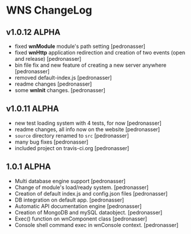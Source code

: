 WNS ChangeLog
========

## v1.0.12 ALPHA
- fixed **wnModule** module's path setting [pedronasser]
- fixed **wnHttp** application redirection and creation of two events (open and release) [pedronasser]
- bin file fix and new feature of creating a new server anywhere [pedronasser]
- removed default-index.js [pedronasser]
- readme changes [pedronasser]
- some **wnInit** changes. [pedronasser]

## v1.0.11 ALPHA
- new test loading system with 4 tests, for now [pedronasser]
- readme changes, all info now on the website [pedronasser]
- `source` directory renamed to `src` [pedronasser]
- many bug fixes [pedronasser]
- included project on travis-ci.org [pedronasser]

## 1.0.1 ALPHA

- Multi database engine support [pedronasser]
- Change of module's load/ready system. [pedronasser]
- Creation of default index.js and config.json files [pedronasser]
- DB integration on default app. [pedronasser]
- Automatic API documentation engine [pedronasser]
- Creation of MongoDB and mySQL dataobject. [pedronasser]
- Exec() function on wnComponent class [pedronasser]
- Console shell command exec in wnConsole context. [pedronasser]